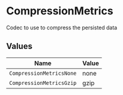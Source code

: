 # CompressionMetrics

Codec to use to compress the persisted data


## Values

| Name                     | Value                    |
| ------------------------ | ------------------------ |
| `CompressionMetricsNone` | none                     |
| `CompressionMetricsGzip` | gzip                     |